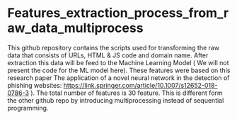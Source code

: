 # Features_extraction_process_from_raw_data_multiprocess

This github repository contains the scripts used for transforming the raw data that consists of URLs, HTML & JS code and domain name. After extraction this data will be feed to the Machine Learning Model ( We will not present the code for the ML model here). These features were based on this research paper The application of a novel neural network in the detection of phishing websites: https://link.springer.com/article/10.1007/s12652-018-0786-3 ). The total number of features is 30 feature. This is different form the other github repo by introducing multiprocessing instead of sequential programming.
